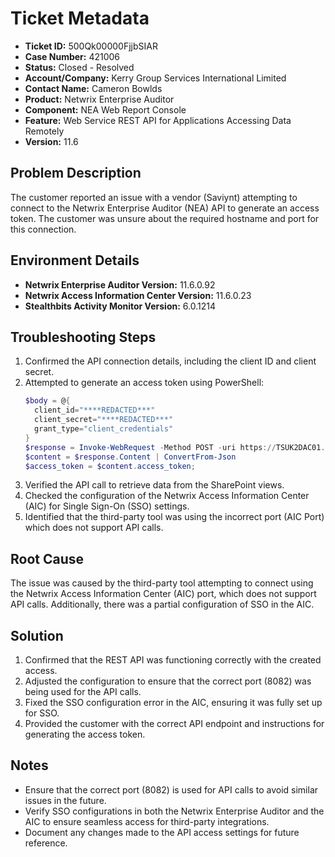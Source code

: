 # Ticket Metadata
- **Ticket ID:** 500Qk00000FjjbSIAR
- **Case Number:** 421006
- **Status:** Closed - Resolved
- **Account/Company:** Kerry Group Services International Limited
- **Contact Name:** Cameron Bowlds
- **Product:** Netwrix Enterprise Auditor
- **Component:** NEA Web Report Console
- **Feature:** Web Service REST API for Applications Accessing Data Remotely
- **Version:** 11.6

## Problem Description
The customer reported an issue with a vendor (Saviynt) attempting to connect to the Netwrix Enterprise Auditor (NEA) API to generate an access token. The customer was unsure about the required hostname and port for this connection.

## Environment Details
- **Netwrix Enterprise Auditor Version:** 11.6.0.92
- **Netwrix Access Information Center Version:** 11.6.0.23
- **Stealthbits Activity Monitor Version:** 6.0.1214

## Troubleshooting Steps
1. Confirmed the API connection details, including the client ID and client secret.
2. Attempted to generate an access token using PowerShell:
   ```powershell
   $body = @{
     client_id="****REDACTED***"
     client_secret="****REDACTED***"
     grant_type="client_credentials"
   }
   $response = Invoke-WebRequest -Method POST -uri https://TSUK2DAC01.ict.kerryad.com:8082/api/v1/token -Body $body -ContentType "application/json"
   $content = $response.Content | ConvertFrom-Json
   $access_token = $content.access_token;
   ```
3. Verified the API call to retrieve data from the SharePoint views.
4. Checked the configuration of the Netwrix Access Information Center (AIC) for Single Sign-On (SSO) settings.
5. Identified that the third-party tool was using the incorrect port (AIC Port) which does not support API calls.

## Root Cause
The issue was caused by the third-party tool attempting to connect using the Netwrix Access Information Center (AIC) port, which does not support API calls. Additionally, there was a partial configuration of SSO in the AIC.

## Solution
1. Confirmed that the REST API was functioning correctly with the created access.
2. Adjusted the configuration to ensure that the correct port (8082) was being used for the API calls.
3. Fixed the SSO configuration error in the AIC, ensuring it was fully set up for SSO.
4. Provided the customer with the correct API endpoint and instructions for generating the access token.

## Notes
- Ensure that the correct port (8082) is used for API calls to avoid similar issues in the future.
- Verify SSO configurations in both the Netwrix Enterprise Auditor and the AIC to ensure seamless access for third-party integrations.
- Document any changes made to the API access settings for future reference.